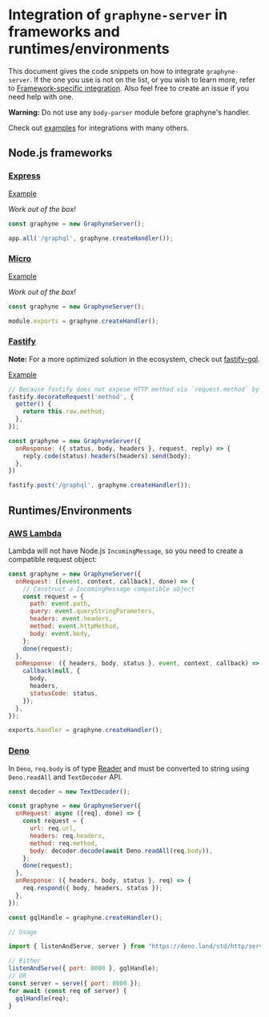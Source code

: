 # Integration of `graphyne-server` in frameworks and runtimes/environments

This document gives the code snippets on how to integrate `graphyne-server`. If the one you use is not on the list, or you wish to learn more, refer to [Framework-specific integration](/packages/graphyne-server#framework-specific-integration). Also feel free to create an issue if you need help with one.

**Warning:** Do not use any `body-parser` module before graphyne's handler.

Check out [examples](/examples) for integrations with many others.

## Node.js frameworks

### [Express](https://github.com/expressjs/express)

[Example](/examples/with-express)

*Work out of the box!*

```javascript
const graphyne = new GraphyneServer();

app.all('/graphql', graphyne.createHandler());
```

### [Micro](https://github.com/zeit/micro)

[Example](/examples/with-micro)

*Work out of the box!*

```javascript
const graphyne = new GraphyneServer();

module.exports = graphyne.createHandler();
```

### [Fastify](https://github.com/fastify/fastify)

**Note:** For a more optimized solution in the ecosystem, check out [fastify-gql](https://github.com/mcollina/fastify-gql).

[Example](/examples/with-fastify)

```javascript
// Because fastify does not expose HTTP method via `request.method` by default, we need to attach it there since `graphyne-server` needs it.
fastify.decorateRequest('method', {
  getter() {
    return this.raw.method;
  },
});

const graphyne = new GraphyneServer({
  onResponse: ({ status, body, headers }, request, reply) => {
    reply.code(status).headers(headers).send(body);
  },
})

fastify.post('/graphql', graphyne.createHandler());
```

## Runtimes/Environments

### [AWS Lambda](https://aws.amazon.com/lambda/)

Lambda will not have Node.js `IncomingMessage`, so you need to create a compatible request object:

```javascript
const graphyne = new GraphyneServer({
  onRequest: ([event, context, callback], done) => {
    // Construct a IncomingMessage compatible object
    const request = {
      path: event.path,
      query: event.queryStringParameters,
      headers: event.headers,
      method: event.httpMethod,
      body: event.body,
    };
    done(request);
  },
  onResponse: ({ headers, body, status }, event, context, callback) => {
    callback(null, {
      body,
      headers,
      statusCode: status,
    });
  },
});

exports.handler = graphyne.createHandler();
```

### [Deno](https://deno.land/)

In `Deno`, `req.body` is of type [Reader](https://deno.land/typedoc/interfaces/deno.reader.html) and must be converted to string using `Deno.readAll` and `TextDecoder` API.

```javascript
const decoder = new TextDecoder();

const graphyne = new GraphyneServer({
  onRequest: async ([req], done) => {
    const request = {
      url: req.url,
      headers: req.headers,
      method: req.method,
      body: decoder.decode(await Deno.readAll(req.body)),
    };
    done(request);
  },
  onResponse: ({ headers, body, status }, req) => {
    req.respond({ body, headers, status });
  },
});

const gqlHandle = graphyne.createHandler();

// Usage

import { listenAndServe, server } from "https://deno.land/std/http/server.ts";

// Either
listenAndServe({ port: 8000 }, gqlHandle);
// OR
const server = serve({ port: 8000 });
for await (const req of server) {
  gqlHandle(req);
}
```
